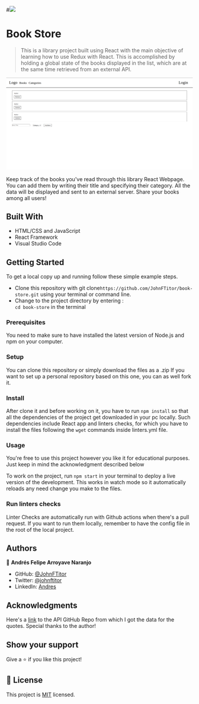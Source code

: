 #![](https://img.shields.io/badge/Microverse-blueviolet)

# Book Store

> This is a library project built using React with the main objective of learning how to use Redux with React. This is accomplished by holding a global state of the books displayed in the list, which are at the same time retrieved from an external API.

![Screenshot](./screenshot.png)

Keep track of the books you've read through this library React Webpage. You can add them by writing their title and specifying their category. All the data will be displayed and sent to an external server. Share your books among all users!  

## Built With

- HTML/CSS and JavaScript
- React Framework
- Visual Studio Code

## Getting Started

To get a local copy up and running follow these simple example steps.

- Clone this repository with git clone```https://github.com/JohnFTitor/book-store.git``` using your terminal or command line.
- Change to the project directory by entering : <br>
```cd book-store``` in the terminal

### Prerequisites

You need to make sure to have installed the latest version of Node.js and npm on your computer.

### Setup

You can clone this repository or simply download the files as a .zip
If you want to set up a personal repository based on this one, you can as well fork it.

### Install

After clone it and before working on it, you have to run ```npm install``` so that all the dependencies of the project get downloaded in your pc locally.
Such dependencies include React app and linters checks, for which you have to install the files following the ```wget``` commands inside linters.yml file.   
   
### Usage

You're free to use this project however you like it for educational purposes. Just keep in mind the acknowledgment described below

To work on the project, run ```npm start``` in your terminal to deploy a live version of the development. This works in watch mode so it automatically reloads any need change you make to the files. 

### Run linters checks

Linter Checks are automatically run with Github actions when there's a pull request. If you want to run them locally, remember to have the config file in the root of the local project. 

## Authors

👤 **Andrés Felipe Arroyave Naranjo**

- GitHub: [@JohnFTitor](https://github.com/JohnFTitor)
- Twitter: [@johnftitor](https://twitter.com/johnftitor)
- LinkedIn: [Andres](https://www.linkedin.com/in/andresfelipe117/?locale=en_US)

## Acknowledgments

Here's a [link](https://github.com/arcanemutterings/random-quote-generator-api) to the API GitHub Repo from which I got the data for the quotes. Special thanks to the author!

## Show your support

Give a ⭐️ if you like this project!

## 📝 License

This project is [MIT](./MIT.md) licensed.
